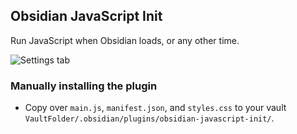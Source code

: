 ## Obsidian JavaScript Init

Run JavaScript when Obsidian loads, or any other time.

![Settings tab](JavaScript_Init.png)

### Manually installing the plugin

-   Copy over `main.js`, `manifest.json`, and `styles.css` to your vault `VaultFolder/.obsidian/plugins/obsidian-javascript-init/`.

